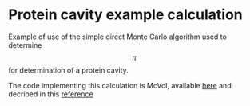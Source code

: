 # Protein cavity example calculation
Example of use of the simple direct Monte Carlo algorithm used to determine $$\pi$$ for determination of a protein cavity.

The code implementing this calculation is McVol, available [here](https://bisb.uni-bayreuth.de/index.php?page=data/mcvol/mcvol) and decribed in this [reference](https://link.springer.com/article/10.1007/s00894-009-0541-y)
